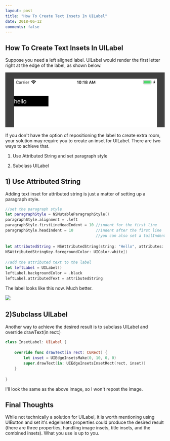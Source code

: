 ```yaml
---
layout: post
title: "How To Create Text Insets In UILabel"
date: 2018-06-12
comments: false
---
```

## How To Create Text Insets In UILabel

Suppose you need a left aligned label. UILabel would render the first letter right
at the edge of the label, as shown below.

![ugly label](/images/blog/2018-06-12/ugly_label.png)

If you don't have the option of repositioning the label to create extra room,
your solution may require you to create an inset for UILabel.
 There are two ways to achieve that.

1) Use Attributed String and set paragraph style

2) Subclass UILabel


## 1) Use Attributed String

Adding text inset for attributed string is just a matter
of setting up a paragraph style.

```swift
//set the paragraph style
let paragraphStyle = NSMutableParagraphStyle()
paragraphStyle.alignment = .left
paragraphStyle.firstLineHeadIndent = 10 //indent for the first line
paragraphStyle.headIndent = 10          //indent after the first line
                                        //you can also set a tailIndent if necessary

let attributedString = NSAttributedString(string: "Hello", attributes: [NSAttributedStringKey.paragraphStyle: paragraphStyle,
NSAttributedStringKey.foregroundColor: UIColor.white])

//add the attributed text to the label
let leftLabel = UILabel()
leftLabel.backgroundColor = .black
leftLabel.attributedText = attributedString
```

The label looks like this now. Much better.

<image src="/images/blog/2018-06-12/attributed_text.png" width = "50%">
</image>

## 2)Subclass UILabel

Another way to achieve the desired result is to subclass UILabel and override
drawText(in rect:)

```swift
class InsetLabel: UILabel {

    override func drawText(in rect: CGRect) {
        let inset = UIEdgeInsetsMake(0, 10, 0, 0)
        super.drawText(in: UIEdgeInsetsInsetRect(rect, inset))
    }

}

```

I'll look the same as the above image, so I won't repost the image.

## Final Thoughts

While not technically a solution for UILabel, it is worth mentioning using UIButton and set it's
edgeInsets properties could produce the desired result (there are three properties, handling image insets, title
  insets, and the combined insets). What you use is up to you.
